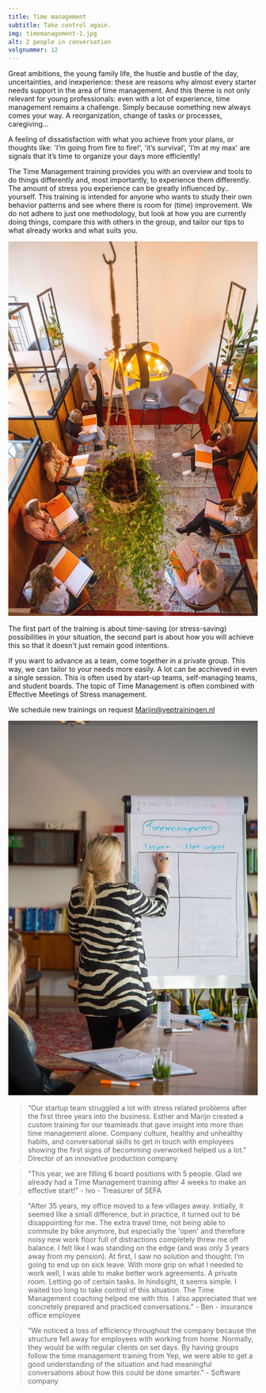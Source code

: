 ```yaml
---
title: Time management
subtitle: Take control again.
img: timemanagement-1.jpg
alt: 2 people in conversation
volgnummer: 12
---
```

Great ambitions, the young family life, the hustle and bustle of the day, uncertainties, and inexperience: these are reasons why almost every starter needs support in the area of time management. And this theme is not only relevant for young professionals: even with a lot of experience, time management remains a challenge. Simply because something new always comes your way. A reorganization, change of tasks or processes, caregiving...

A feeling of dissatisfaction with what you achieve from your plans, or thoughts like: 'I’m going from fire to fire!', 'it’s survival', 'I’m at my max' are signals that it’s time to organize your days more efficiently!

The Time Management training provides you with an overview and tools to do things differently and, most importantly, to experience them differently. The amount of stress you experience can be greatly influenced by.. yourself. This training is intended for anyone who wants to study their own behavior patterns and see where there is room for (time) improvement. We do not adhere to just one methodology, but look at how you are currently doing things, compare this with others in the group, and tailor our tips to what already works and what suits you.

![group ready for training](./timemanagement-3.jpg)

The first part of the training is about time-saving (or stress-saving) possibilities in your situation, the second part is about how you will achieve this so that it doesn't just remain good intentions.

If you want to advance as a team, come together in a private group. This way, we can tailor to your needs more easily. A lot can be acchieved in even a single session. This is often used by start-up teams, self-managing teams, and student boards. The topic of Time Management is often combined with Effective Meetings of Stress management.

We schedule new trainings on request Marijn@yeptrainingen.nl

![Trainer stands in front of the flipchart with Eisenhower matrix](./timemanagement-2.jpg)

> “Our startup team struggled a lot with stress related problems after the first three years into the business. Esther and Marijn created a custom training for our teamleads that gave insight into more than time management alone. Company culture, healthy and unhealthy habits, and conversational skills to get in touch with employees showing the first signs of becomming overworked helped us a lot." Director of an innovative production company

> "This year, we are filling 6 board positions with 5 people. Glad we already had a Time Management training after 4 weeks to make an effective start!" - Ivo - Treasurer of SEFA

> "After 35 years, my office moved to a few villages away. Initially, it seemed like a small difference, but in practice, it turned out to be disappointing for me. The extra travel time, not being able to commute by bike anymore, but especially the 'open' and therefore noisy new work floor full of distractions completely threw me off balance. I felt like I was standing on the edge (and was only 3 years away from my pension). At first, I saw no solution and thought: I’m going to end up on sick leave. With more grip on what I needed to work well, I was able to make better work agreements. A private room. Letting go of certain tasks. In hindsight, it seems simple. I waited too long to take control of this situation. The Time Management coaching helped me with this. I also appreciated that we concretely prepared and practiced conversations." - Ben - insurance office employee

> “We noticed a loss of efficiency throughout the company because the structure fell away for employees with working from home. Normally, they would be with regular clients on set days. By having groups follow the time management training from Yep, we were able to get a good understanding of the situation and had meaningful conversations about how this could be done smarter." - Software company
